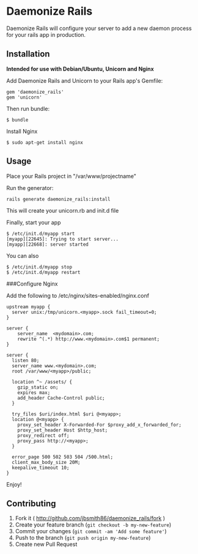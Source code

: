 # Daemonize Rails

Daemonize Rails will configure your server to add a new daemon process for your rails app in production.

## Installation

**Intended for use with Debian/Ubuntu, Unicorn and Nginx**

Add Daemonize Rails and Unicorn to your Rails app's Gemfile:

    gem 'daemonize_rails'
    gem 'unicorn'

Then run bundle:

    $ bundle
    
Install Nginx

    $ sudo apt-get install nginx

## Usage

Place your Rails project in "/var/www/projectname"

Run the generator:

    rails generate daemonize_rails:install

This will create your unicorn.rb and init.d file

Finally, start your app

    $ /etc/init.d/myapp start
    [myapp][22645]: Trying to start server...
    [myapp][22668]: server started

You can also

    $ /etc/init.d/myapp stop
    $ /etc/init.d/myapp restart
    
###Configure Nginx

Add the following to /etc/nginx/sites-enabled/nginx.conf

```
upstream myapp {
  server unix:/tmp/unicorn.<myapp>.sock fail_timeout=0;
}

server {
    server_name  <mydomain>.com;
    rewrite ^(.*) http://www.<mydomain>.com$1 permanent;
}

server {
  listen 80;
  server_name www.<mydomain>.com;
  root /var/www/<myapp>/public;

  location ^~ /assets/ {
    gzip_static on;
    expires max;
    add_header Cache-Control public;
  }

  try_files $uri/index.html $uri @<myapp>;
  location @<myapp> {
    proxy_set_header X-Forwarded-For $proxy_add_x_forwarded_for;
    proxy_set_header Host $http_host;
    proxy_redirect off;
    proxy_pass http://<myapp>;
  }

  error_page 500 502 503 504 /500.html;
  client_max_body_size 20M;
  keepalive_timeout 10;
}

```
    
Enjoy!

## Contributing

1. Fork it ( http://github.com/jbsmith86/daemonize_rails/fork )
2. Create your feature branch (`git checkout -b my-new-feature`)
3. Commit your changes (`git commit -am 'Add some feature'`)
4. Push to the branch (`git push origin my-new-feature`)
5. Create new Pull Request
